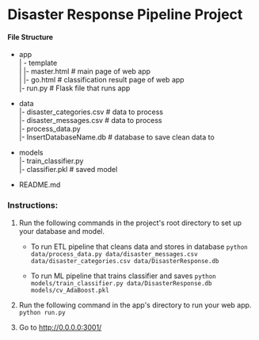 # Disaster Response Pipeline Project
#### File Structure

- app<br>
| - template<br>
| |- master.html  # main page of web app<br>
| |- go.html  # classification result page of web app<br>
|- run.py  # Flask file that runs app<br>

- data<br>
|- disaster_categories.csv  # data to process<br> 
|- disaster_messages.csv  # data to process<br>
|- process_data.py<br>
|- InsertDatabaseName.db   # database to save clean data to<br>

- models<br>
|- train_classifier.py<br>
|- classifier.pkl  # saved model <br>

- README.md<br>

### Instructions:
1. Run the following commands in the project's root directory to set up your database and model.

    - To run ETL pipeline that cleans data and stores in database
        `python data/process_data.py data/disaster_messages.csv data/disaster_categories.csv data/DisasterResponse.db`
        
    - To run ML pipeline that trains classifier and saves
        `python models/train_classifier.py data/DisasterResponse.db models/cv_AdaBoost.pkl`

2. Run the following command in the app's directory to run your web app.
    `python run.py`

3. Go to http://0.0.0.0:3001/
